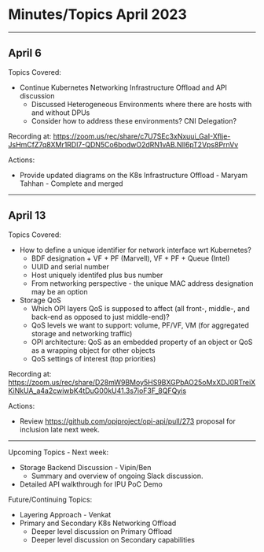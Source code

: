 # Minutes/Topics April 2023

---

## April 6

Topics Covered:

- Continue Kubernetes Networking Infrastructure Offload and API discussion
  - Discussed Heterogeneous Environments where there are hosts with and without DPUs
  - Consider how to address these environments?  CNI Delegation?

Recording at: <https://zoom.us/rec/share/c7U7SEc3xNxuui_GaI-Xflje-JsHmCfZ7q8XMr1RDl7-QDN5Co6bodwO2dRN1vAB.Nll6pT2Vps8PrnVv>

Actions:

- Provide updated diagrams on the K8s Infrastructure Offload - Maryam Tahhan - Complete and merged

---

## April 13

Topics Covered:

- How to define a unique identifier for network interface wrt Kubernetes?
  - BDF designation + VF + PF (Marvell), VF + PF + Queue (Intel)
  - UUID and serial number
  - Host uniquely identifed plus bus number
  - From networking perspective - the unique MAC address designation may be an option
- Storage QoS
  - Which OPI layers QoS is supposed to affect (all front-, middle-, and back-end as opposed to just middle-end)?
  - QoS levels we want to support: volume, PF/VF, VM (for aggregated storage and networking traffic)
  - OPI architecture: QoS as an embedded property of an object or QoS as a wrapping object for other objects
  - QoS settings of interest (top priorities)

Recording at: <https://zoom.us/rec/share/D28mW9BMoy5HS9BXGPbAO25oMxXDJ0RTreiXKiNkUA_a4a2cwiwbK4tDuG00kU41.3s7ioF3F_8QFQyis>

Actions:

- Review <https://github.com/opiproject/opi-api/pull/273> proposal for inclusion late next week.

---

Upcoming Topics - Next week:

- Storage Backend Discussion - Vipin/Ben
  - Summary and overview of ongoing Slack discussion.
- Detailed API walkthrough for IPU PoC Demo

Future/Continuing Topics:

- Layering Approach - Venkat
- Primary and Secondary K8s Networking Offload
  - Deeper level discussion on Primary Offload
  - Deeper level discussion on Secondary capabilities
